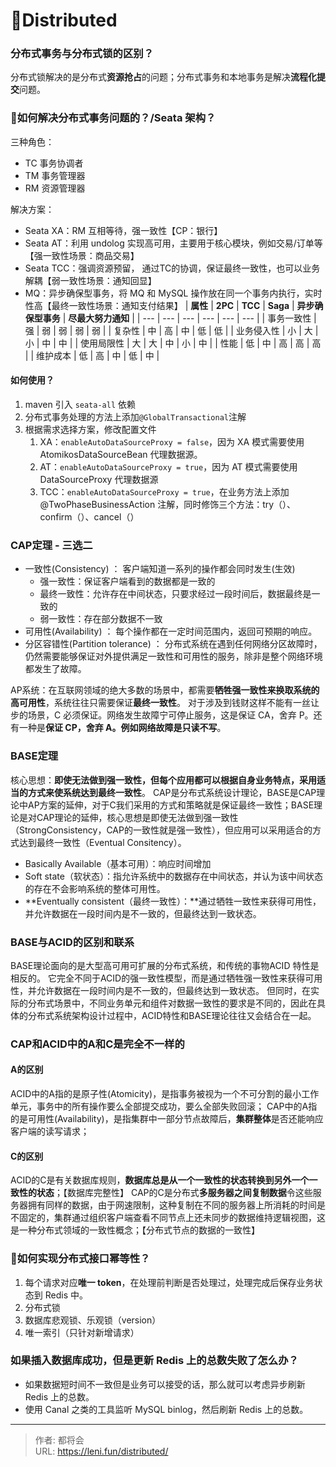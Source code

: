 # 🚩Distributed




### 分布式事务与分布式锁的区别？

分布式锁解决的是分布式**资源抢占**的问题；分布式事务和本地事务是解决**流程化提交**问题。
### 🌟如何解决分布式事务问题的？/Seata 架构？
三种角色：

- TC 事务协调者
- TM 事务管理器
- RM 资源管理器

<!--more-->

解决方案：

- Seata XA：RM 互相等待，强一致性【CP：银行】
- Seata AT：利用 undolog 实现高可用，主要⽤于核⼼模块，例如交易/订单等【强一致性场景：商品交易】
- Seata TCC：强调资源预留， 通过TC的协调，保证最终⼀致性，也可以业务解耦【弱一致性场景：通知回显】
- MQ：异步确保型事务，将 MQ 和 MySQL 操作放在同一个事务内执行，实时性高【最终一致性场景：通知支付结果】
| **属性** | **2PC** | **TCC** | **Saga** | **异步确保型事务** | **尽最⼤努⼒通知** |
| --- | --- | --- | --- | --- | --- |
| 事务⼀致性 | 强 | 弱 | 弱 | 弱 | 弱 |
| 复杂性 | 中 | ⾼ | 中 | 低 | 低 |
| 业务侵⼊性 | ⼩ | ⼤ | ⼩ | 中 | 中 |
| 使⽤局限性 | ⼤ | ⼤ | 中 | ⼩ | 中 |
| 性能 | 低 | 中 | ⾼ | ⾼ | ⾼ |
| 维护成本 | 低 | ⾼ | 中 | 低 | 中 |

#### 如何使用？

1. maven 引入 `seata-all` 依赖
2. 分布式事务处理的方法上添加`@GlobalTransactional`注解
3. 根据需求选择方案，修改配置文件
   1. XA：`enableAutoDataSourceProxy = false`，因为 XA 模式需要使用AtomikosDataSourceBean 代理数据源。
   2. AT：`enableAutoDataSourceProxy = true`，因为 AT 模式需要使用 DataSourceProxy 代理数据源
   3. TCC：`enableAutoDataSourceProxy = true`，在业务方法上添加 @TwoPhaseBusinessAction 注解，同时修饰三个方法：try（）、confirm（）、cancel（）
### CAP定理 - 三选二

- ⼀致性(Consistency) ： 客户端知道⼀系列的操作都会同时发⽣(⽣效)
   - 强一致性：保证客户端看到的数据都是⼀致的
   - 最终一致性：允许存在中间状态，只要求经过⼀段时间后，数据最终是⼀致的
   - 弱一致性：存在部分数据不一致
- 可⽤性(Availability) ： 每个操作都在一定时间范围内，返回可预期的响应。
- 分区容错性(Partition tolerance) ： 分布式系统在遇到任何⽹络分区故障时，仍然需要能够保证对外提供满⾜⼀致性和可⽤性的服务，除⾮是整个⽹络环境都发⽣了故障。

AP系统：在互联⽹领域的绝⼤多数的场景中，都需要**牺牲强⼀致性来换取系统的⾼可⽤性**，系统往往只需要保证**最终⼀致性**。
对于涉及到钱财这样不能有⼀丝让步的场景，C 必须保证。⽹络发⽣故障宁可停⽌服务，这是保证 CA，舍弃 P。还有⼀种是**保证 CP，舍弃 A。例如⽹络故障是只读不写**。
### BASE定理	 
核⼼思想：**即使⽆法做到强⼀致性，但每个应⽤都可以根据⾃身业务特点，采⽤适当的⽅式来使系统达到最终⼀致性**。
CAP是分布式系统设计理论，BASE是CAP理论中AP⽅案的延伸，对于C我们采⽤的⽅式和策略就是保证最终⼀致性；BASE理论是对CAP理论的延伸，核⼼思想是即使⽆法做到强⼀致性（StrongConsistency，CAP的⼀致性就是强⼀致性），但应⽤可以采⽤适合的⽅式达到最终⼀致性（Eventual Consitency）。

- Basically Available（基本可⽤）：响应时间增加
- Soft state（软状态）：指允许系统中的数据存在中间状态，并认为该中间状态的存在不会影响系统的整体可⽤性。
- **Eventually consistent（最终⼀致性）：**通过牺牲⼀致性来获得可⽤性，并允许数据在⼀段时间内是不⼀致的，但最终达到⼀致状态。
### BASE与ACID的区别和联系
BASE理论⾯向的是⼤型⾼可⽤可扩展的分布式系统，和传统的事物ACID 特性是相反的。
它完全不同于ACID的强⼀致性模型，⽽是通过牺牲强⼀致性来获得可⽤性，并允许数据在⼀段时间内是不⼀致的，但最终达到⼀致状态。
但同时，在实际的分布式场景中，不同业务单元和组件对数据⼀致性的要求是不同的，因此在具体的分布式系统架构设计过程中，ACID特性和BASE理论往往⼜会结合在⼀起。
### CAP和ACID中的A和C是完全不⼀样的	 
#### A的区别
 ACID中的A指的是原⼦性(Atomicity)，是指事务被视为⼀个不可分割的最⼩⼯作单元，事务中的所有操作要么全部提交成功，要么全部失败回滚；
 CAP中的A指的是可⽤性(Availability)，是指集群中⼀部分节点故障后，**集群整体**是否还能响应客户端的读写请求；
#### C的区别
 ACID的C是有关数据库规则，**数据库总是从⼀个⼀致性的状态转换到另外⼀个⼀致性的状态**；【数据库完整性】
 CAP的C是分布式**多服务器之间复制数据**令这些服务器拥有同样的数据，由于⽹速限制，这种复制在不同的服务器上所消耗的时间是不固定的，集群通过组织客户端查看不同节点上还未同步的数据维持逻辑视图，这是⼀种分布式领域的⼀致性概念；【分布式节点的数据的⼀致性】
### 🌟如何实现分布式接口幂等性？

1. 每个请求对应**唯一 token**，在处理前判断是否处理过，处理完成后保存业务状态到 Redis 中。
2. 分布式锁
3. 数据库悲观锁、乐观锁（version）
4. 唯一索引（只针对新增请求）

### 如果插入数据库成功，但是更新 Redis 上的总数失败了怎么办？

- 如果数据短时间不一致但是业务可以接受的话，那么就可以考虑异步刷新 Redis 上的总数。
- 使用 Canal 之类的工具监听 MySQL binlog，然后刷新 Redis 上的总数。


---

> 作者: 都将会  
> URL: https://leni.fun/distributed/  

